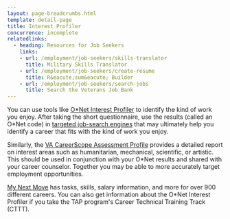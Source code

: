 ```yaml
---
layout: page-breadcrumbs.html
template: detail-page
title: Interest Profiler
concurrence: incomplete
relatedlinks:
  - heading: Resources for Job Seekers
    links:
    - url: /employment/job-seekers/skills-translator
      title: Military Skills Translator
    - url: /employment/job-seekers/create-resume
      title: R&eacute;sum&eacute; Builder
    - url: /employment/job-seekers/search-jobs
      title: Search the Veterans Job Bank
---
```


<div class="va-introtext">

You can use tools like [O&#42;Net Interest Profiler](http://www.mynextmove.org/explore/ip) to identify the kind of work you enjoy. After taking the short questionnaire, use the results (called an O&#42;Net code) in [targeted job-search engines](http://jobcenter.usa.gov/find-a-job) that may ultimately help you identify a career that fits with the kind of work you enjoy.

</div>

Similarly, the [VA CareerScope Assessment Profile](https://va.careerscope.net/gibill) provides a detailed report on interest areas such as humanitarian, mechanical, scientific, or artistic. This should be used in conjunction with your O&#42;Net results and shared with your career counselor. Together you may be able to more accurately target employment opportunities.

[My Next Move]( https://www.mynextmove.org/) has tasks, skills, salary information, and more for over 900 different careers. You can also get information about the O*Net Interest Profiler if you take the TAP program's Career Technical Training Track (CTTT).
